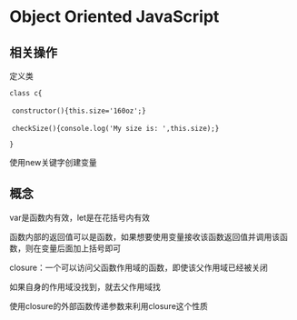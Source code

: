 # Object Oriented JavaScript

## 相关操作

定义类

`class c{`

​	`constructor(){this.size='160oz';}`

​	`checkSize(){console.log('My size is: ',this.size);}`

`}`

使用new关键字创建变量 

## 概念

var是函数内有效，let是在花括号内有效

函数内部的返回值可以是函数，如果想要使用变量接收该函数返回值并调用该函数，则在变量后面加上括号即可

closure：一个可以访问父函数作用域的函数，即使该父作用域已经被关闭

如果自身的作用域没找到，就去父作用域找 

使用closure的外部函数传递参数来利用closure这个性质